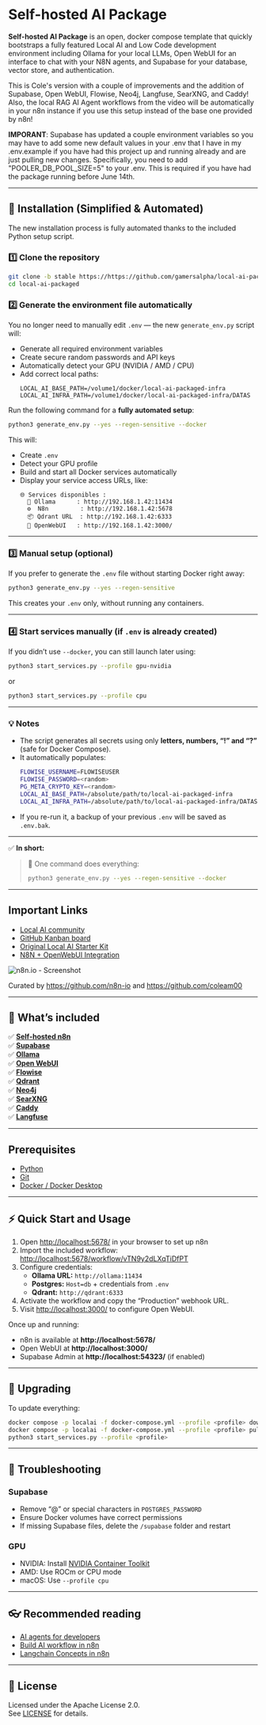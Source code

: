 # Self-hosted AI Package

**Self-hosted AI Package** is an open, docker compose template that
quickly bootstraps a fully featured Local AI and Low Code development
environment including Ollama for your local LLMs, Open WebUI for an interface to chat with your N8N agents, and Supabase for your database, vector store, and authentication. 

This is Cole's version with a couple of improvements and the addition of Supabase, Open WebUI, Flowise, Neo4j, Langfuse, SearXNG, and Caddy!
Also, the local RAG AI Agent workflows from the video will be automatically in your 
n8n instance if you use this setup instead of the base one provided by n8n!

**IMPORANT**: Supabase has updated a couple environment variables so you may have to add some new default values in your .env that I have in my .env.example if you have had this project up and running already and are just pulling new changes. Specifically, you need to add "POOLER_DB_POOL_SIZE=5" to your .env. This is required if you have had the package running before June 14th.

---

## 🧩 Installation (Simplified & Automated)

The new installation process is fully automated thanks to the included Python setup script.

### 1️⃣ Clone the repository
```bash
git clone -b stable https://https://github.com/gamersalpha/local-ai-packaged/
cd local-ai-packaged
```

### 2️⃣ Generate the environment file automatically

You no longer need to manually edit `.env` — the new `generate_env.py` script will:

- Generate all required environment variables  
- Create secure random passwords and API keys  
- Automatically detect your GPU (NVIDIA / AMD / CPU)  
- Add correct local paths:  
  ```
  LOCAL_AI_BASE_PATH=/volume1/docker/local-ai-packaged-infra
  LOCAL_AI_INFRA_PATH=/volume1/docker/local-ai-packaged-infra/DATAS
  ```

Run the following command for a **fully automated setup**:

```bash
python3 generate_env.py --yes --regen-sensitive --docker
```

This will:
- Create `.env`
- Detect your GPU profile
- Build and start all Docker services automatically
- Display your service access URLs, like:
  ```
  🌐 Services disponibles :
    🧠 Ollama      : http://192.168.1.42:11434
    ⚙️  N8n         : http://192.168.1.42:5678
    📦 Qdrant URL  : http://192.168.1.42:6333
    💬 OpenWebUI   : http://192.168.1.42:3000/
  ```

---

### 3️⃣ Manual setup (optional)
If you prefer to generate the `.env` file without starting Docker right away:
```bash
python3 generate_env.py --yes --regen-sensitive
```

This creates your `.env` only, without running any containers.

---

### 4️⃣ Start services manually (if `.env` is already created)
If you didn’t use `--docker`, you can still launch later using:
```bash
python3 start_services.py --profile gpu-nvidia
```
or
```bash
python3 start_services.py --profile cpu
```

---

### 💡 Notes
- The script generates all secrets using only **letters, numbers, “!” and “?”** (safe for Docker Compose).
- It automatically populates:
  ```bash
  FLOWISE_USERNAME=FLOWISEUSER
  FLOWISE_PASSWORD=<random>
  PG_META_CRYPTO_KEY=<random>
  LOCAL_AI_BASE_PATH=/absolute/path/to/local-ai-packaged-infra
  LOCAL_AI_INFRA_PATH=/absolute/path/to/local-ai-packaged-infra/DATAS
  ```
- If you re-run it, a backup of your previous `.env` will be saved as `.env.bak`.

---

✅ **In short:**
> 💬 One command does everything:
> ```bash
> python3 generate_env.py --yes --regen-sensitive --docker
> ```

---

## Important Links

- [Local AI community](https://thinktank.ottomator.ai/c/local-ai/18)
- [GitHub Kanban board](https://github.com/users/coleam00/projects/2/views/1)
- [Original Local AI Starter Kit](https://github.com/n8n-io/self-hosted-ai-starter-kit)
- [N8N + OpenWebUI Integration](https://openwebui.com/f/coleam/n8n_pipe/)

![n8n.io - Screenshot](https://raw.githubusercontent.com/n8n-io/self-hosted-ai-starter-kit/main/assets/n8n-demo.gif)

Curated by <https://github.com/n8n-io> and <https://github.com/coleam00>

---

## 🧠 What’s included

✅ [**Self-hosted n8n**](https://n8n.io/)  
✅ [**Supabase**](https://supabase.com/)  
✅ [**Ollama**](https://ollama.com/)  
✅ [**Open WebUI**](https://openwebui.com/)  
✅ [**Flowise**](https://flowiseai.com/)  
✅ [**Qdrant**](https://qdrant.tech/)  
✅ [**Neo4j**](https://neo4j.com/)  
✅ [**SearXNG**](https://searxng.org/)  
✅ [**Caddy**](https://caddyserver.com/)  
✅ [**Langfuse**](https://langfuse.com/)

---

## Prerequisites

- [Python](https://www.python.org/downloads/)
- [Git](https://desktop.github.com/)
- [Docker / Docker Desktop](https://www.docker.com/products/docker-desktop/)

---

## ⚡️ Quick Start and Usage

1. Open <http://localhost:5678/> in your browser to set up n8n  
2. Import the included workflow:
   <http://localhost:5678/workflow/vTN9y2dLXqTiDfPT>
3. Configure credentials:
   - **Ollama URL:** `http://ollama:11434`
   - **Postgres:** `Host=db` + credentials from `.env`
   - **Qdrant:** `http://qdrant:6333`
4. Activate the workflow and copy the “Production” webhook URL.
5. Visit <http://localhost:3000/> to configure Open WebUI.

Once up and running:
- n8n is available at **http://localhost:5678/**
- Open WebUI at **http://localhost:3000/**
- Supabase Admin at **http://localhost:54323/** (if enabled)

---

## 🚀 Upgrading

To update everything:
```bash
docker compose -p localai -f docker-compose.yml --profile <profile> down
docker compose -p localai -f docker-compose.yml --profile <profile> pull
python3 start_services.py --profile <profile>
```

---

## 🔧 Troubleshooting

### Supabase
- Remove “@” or special characters in `POSTGRES_PASSWORD`
- Ensure Docker volumes have correct permissions
- If missing Supabase files, delete the `/supabase` folder and restart

### GPU
- NVIDIA: Install [NVIDIA Container Toolkit](https://docs.nvidia.com/datacenter/cloud-native/container-toolkit/latest/install-guide.html)
- AMD: Use ROCm or CPU mode
- macOS: Use `--profile cpu`

---

## 👓 Recommended reading

- [AI agents for developers](https://blog.n8n.io/ai-agents/)
- [Build AI workflow in n8n](https://docs.n8n.io/advanced-ai/intro-tutorial/)
- [Langchain Concepts in n8n](https://docs.n8n.io/advanced-ai/langchain/langchain-n8n/)

---

## 📜 License

Licensed under the Apache License 2.0.  
See [LICENSE](LICENSE) for details.
